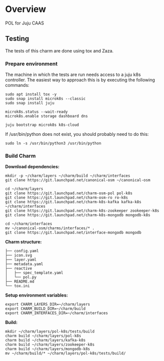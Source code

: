 <!--
Copyright 2020 Canonical Ltd.
Licensed under the Apache License, Version 2.0 (the "License");
you may not use this file except in compliance with the License.
You may obtain a copy of the License at
    http://www.apache.org/licenses/LICENSE-2.0
    Unless required by applicable law or agreed to in writing, software
    distributed under the License is distributed on an "AS IS" BASIS,
    WITHOUT WARRANTIES OR CONDITIONS OF ANY KIND, either express or implied.
    See the License for the specific language governing permissions and
    limitations under the License. -->

# Overview

POL for Juju CAAS

## Testing

The tests of this charm are done using tox and Zaza.



### Prepare environment

The machine in which the tests are run needs access to a juju k8s controller. The easiest way to approach this is by executing the following commands:

```
sudo apt install tox -y
sudo snap install microk8s --classic
sudo snap install juju

microk8s.status --wait-ready
microk8s.enable storage dashboard dns

juju bootstrap microk8s k8s-cloud
```

If /usr/bin/python does not exist, you should probably need to do this:

```
sudo ln -s /usr/bin/python3 /usr/bin/python
```
### Build Charm

**Download dependencies:**

```
mkdir -p ~/charm/layers ~/charm/build ~/charm/interfaces
git clone https://git.launchpad.net/canonical-osm ~/canonical-osm

cd ~/charm/layers
git clone https://git.launchpad.net/charm-osm-pol pol-k8s
git clone https://git.launchpad.net/charm-osm-ro ro-k8s
git clone https://git.launchpad.net/charm-k8s-kafka kafka-k8s ~/charm/interfaces
git clone https://git.launchpad.net/charm-k8s-zookeeper zookeeper-k8s
git clone https://git.launchpad.net/charm-k8s-mongodb mongodb-k8s

cd ~/charm/interfaces
mv ~/canonical-osm/charms/interfaces/* .
git clone https://git.launchpad.net/interface-mongodb mongodb

```

**Charm structure:**

```
├── config.yaml
├── icon.svg
├── layer.yaml
├── metadata.yaml
├── reactive
│   ├── spec_template.yaml
│   └── pol.py
├── README.md
└── tox.ini
```

**Setup environment variables:**

```
export CHARM_LAYERS_DIR=~/charm/layers
export CHARM_BUILD_DIR=~/charm/build
export CHARM_INTERFACES_DIR=~/charm/interfaces
```

**Build:**

```
mkdir ~/charm/layers/pol-k8s/tests/build
charm build ~/charm/layers/pol-k8s
charm build ~/charm/layers/kafka-k8s
charm build ~/charm/layers/zookeeper-k8s
charm build ~/charm/layers/mongodb-k8s
mv ~/charm/build/* ~/charm/layers/pol-k8s/tests/build/
```
